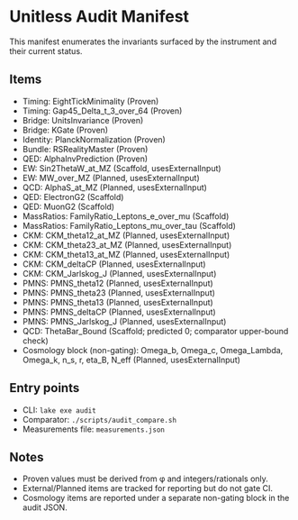 # Unitless Audit Manifest

This manifest enumerates the invariants surfaced by the instrument and their current status.

## Items

- Timing: EightTickMinimality (Proven)
- Timing: Gap45_Delta_t_3_over_64 (Proven)
- Bridge: UnitsInvariance (Proven)
- Bridge: KGate (Proven)
- Identity: PlanckNormalization (Proven)
- Bundle: RSRealityMaster (Proven)
- QED: AlphaInvPrediction (Proven)
- EW: Sin2ThetaW_at_MZ (Scaffold, usesExternalInput)
- EW: MW_over_MZ (Planned, usesExternalInput)
- QCD: AlphaS_at_MZ (Planned, usesExternalInput)
- QED: ElectronG2 (Scaffold)
- QED: MuonG2 (Scaffold)
- MassRatios: FamilyRatio_Leptons_e_over_mu (Scaffold)
- MassRatios: FamilyRatio_Leptons_mu_over_tau (Scaffold)
- CKM: CKM_theta12_at_MZ (Planned, usesExternalInput)
- CKM: CKM_theta23_at_MZ (Planned, usesExternalInput)
- CKM: CKM_theta13_at_MZ (Planned, usesExternalInput)
- CKM: CKM_deltaCP (Planned, usesExternalInput)
- CKM: CKM_Jarlskog_J (Planned, usesExternalInput)
- PMNS: PMNS_theta12 (Planned, usesExternalInput)
- PMNS: PMNS_theta23 (Planned, usesExternalInput)
- PMNS: PMNS_theta13 (Planned, usesExternalInput)
- PMNS: PMNS_deltaCP (Planned, usesExternalInput)
- PMNS: PMNS_Jarlskog_J (Planned, usesExternalInput)
- QCD: ThetaBar_Bound (Scaffold; predicted 0; comparator upper-bound check)
- Cosmology block (non-gating): Omega_b, Omega_c, Omega_Lambda, Omega_k, n_s, r, eta_B, N_eff (Planned, usesExternalInput)

## Entry points

- CLI: `lake exe audit`
- Comparator: `./scripts/audit_compare.sh`
- Measurements file: `measurements.json`

## Notes

- Proven values must be derived from φ and integers/rationals only.
- External/Planned items are tracked for reporting but do not gate CI.
- Cosmology items are reported under a separate non-gating block in the audit JSON.
